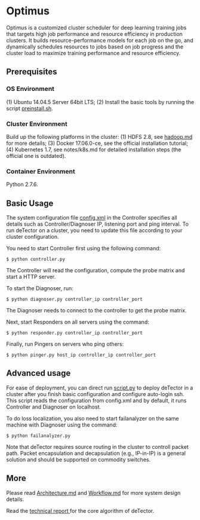 # Optimus

Optimus is a customized cluster scheduler for deep learning training jobs that targets high job performance and resource efficiency in production clusters. It builds resource-performance models for each job on the go, and dynamically schedules resources to jobs based on job progress and the cluster load to maximize training performance and resource efficiency.

## Prerequisites
### OS Environment
(1) Ubuntu 14.04.5 Server 64bit LTS;
(2) Install the basic tools by running the script <a href="https://github.com/eurosys18-Optimus/Optimus/blob/master/notes/preinstall.sh">preinstall.sh</a>.

### Cluster Environment
Build up the following platforms in the cluster:
(1) HDFS 2.8, see <a href="https://github.com/eurosys18-Optimus/Optimus/blob/master/notes/hadoop.md">hadoop.md</a> for more details;
(3) Docker 17.06.0-ce, see the official installation tutorial;
(4) Kubernetes 1.7, see notes/k8s.md for detailed installation steps (the official one is outdated).
### Container Environment




Python 2.7.6.




## Basic Usage
The system configuration file <a href="https://github.com/yhpeng-git/deTector/blob/master/controller/config.xml">config.xml</a> in the Controller specifies all details such as Controller/Diagnoser IP, listening port and ping interval. To run deTector on a cluster, you need to update this file according to your cluster configuration.

You need to start Controller first using the following command:

```
$ python controller.py
```

The Controller will read the configuration, compute the probe matrix and start a HTTP server.

To start the Diagnoser, run:
```
$ python diagnoser.py controller_ip controller_port
```
The Diagnoser needs to connect to the controller to get the probe matrix.

Next, start Responders on all servers using the command:
```
$ python responder.py controller_ip controller_port
```

Finally, run Pingers on servers who ping others:
```
$ python pinger.py host_ip controller_ip controller_port
```

## Advanced usage
For ease of deployment, you can direct run <a href="https://github.com/yhpeng-git/deTector/blob/master/controller/script.py">script.py</a> to deploy deTector in a cluster after you finish basic configuration and configure auto-login ssh. This script reads the configuration from config.xml and by default, it runs Controller and Diagnoser on localhost. 

To do loss localization, you also need to start failanalyzer on the same machine with Diagnoser using the command:
```
$ python failanalyzer.py
```

Note that deTector requires source routing in the cluster to controll packet path. Packet encapsulation and decapsulation (e.g., IP-in-IP) is a general solution and should be supported on commodity switches. 


## More
Please read <a href="https://github.com/yhpeng-git/deTector/blob/master/documentation/Architecture.md">Architecture.md</a> and <a href="https://github.com/yhpeng-git/deTector/blob/master/documentation/Workflow.md">Workflow.md</a> for more system design details.

Read the <a href="https://github.com/yhpeng-git/deTector/blob/master/documentation/technical_report.pdf"> technical report </a> for the core algorithm of deTector.
